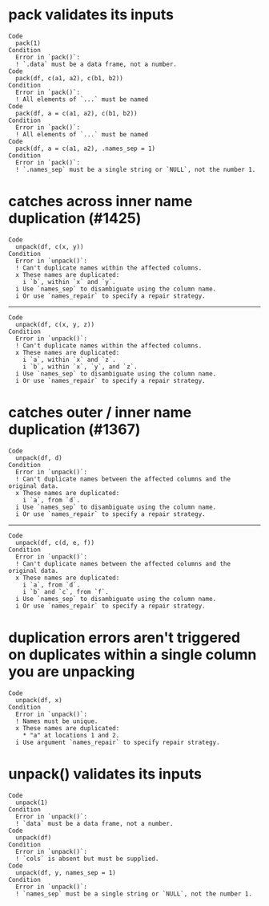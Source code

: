# pack validates its inputs

    Code
      pack(1)
    Condition
      Error in `pack()`:
      ! `.data` must be a data frame, not a number.
    Code
      pack(df, c(a1, a2), c(b1, b2))
    Condition
      Error in `pack()`:
      ! All elements of `...` must be named
    Code
      pack(df, a = c(a1, a2), c(b1, b2))
    Condition
      Error in `pack()`:
      ! All elements of `...` must be named
    Code
      pack(df, a = c(a1, a2), .names_sep = 1)
    Condition
      Error in `pack()`:
      ! `.names_sep` must be a single string or `NULL`, not the number 1.

# catches across inner name duplication (#1425)

    Code
      unpack(df, c(x, y))
    Condition
      Error in `unpack()`:
      ! Can't duplicate names within the affected columns.
      x These names are duplicated:
        i `b`, within `x` and `y`.
      i Use `names_sep` to disambiguate using the column name.
      i Or use `names_repair` to specify a repair strategy.

---

    Code
      unpack(df, c(x, y, z))
    Condition
      Error in `unpack()`:
      ! Can't duplicate names within the affected columns.
      x These names are duplicated:
        i `a`, within `x` and `z`.
        i `b`, within `x`, `y`, and `z`.
      i Use `names_sep` to disambiguate using the column name.
      i Or use `names_repair` to specify a repair strategy.

# catches outer / inner name duplication (#1367)

    Code
      unpack(df, d)
    Condition
      Error in `unpack()`:
      ! Can't duplicate names between the affected columns and the original data.
      x These names are duplicated:
        i `a`, from `d`.
      i Use `names_sep` to disambiguate using the column name.
      i Or use `names_repair` to specify a repair strategy.

---

    Code
      unpack(df, c(d, e, f))
    Condition
      Error in `unpack()`:
      ! Can't duplicate names between the affected columns and the original data.
      x These names are duplicated:
        i `a`, from `d`.
        i `b` and `c`, from `f`.
      i Use `names_sep` to disambiguate using the column name.
      i Or use `names_repair` to specify a repair strategy.

# duplication errors aren't triggered on duplicates within a single column you are unpacking

    Code
      unpack(df, x)
    Condition
      Error in `unpack()`:
      ! Names must be unique.
      x These names are duplicated:
        * "a" at locations 1 and 2.
      i Use argument `names_repair` to specify repair strategy.

# unpack() validates its inputs

    Code
      unpack(1)
    Condition
      Error in `unpack()`:
      ! `data` must be a data frame, not a number.
    Code
      unpack(df)
    Condition
      Error in `unpack()`:
      ! `cols` is absent but must be supplied.
    Code
      unpack(df, y, names_sep = 1)
    Condition
      Error in `unpack()`:
      ! `names_sep` must be a single string or `NULL`, not the number 1.

